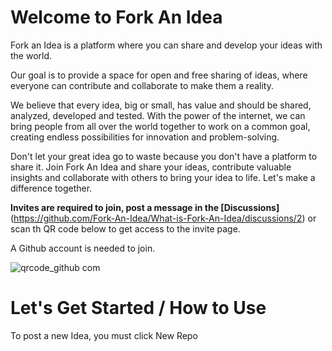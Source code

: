 # Welcome to Fork An Idea

 Fork an Idea is a platform where you can share and develop your ideas with the world. 

Our goal is to provide a space for open and free sharing of ideas, where everyone can contribute and collaborate to make them a reality.


We believe that every idea, big or small, has value and should be shared, analyzed, developed and tested. With the power of the internet, we can bring people from all over the world together to work on a common goal, creating endless possibilities for innovation and problem-solving.

Don't let your great idea go to waste because you don't have a platform to share it. Join Fork An Idea and share your ideas, contribute valuable insights and collaborate with others to bring your idea to life. Let's make a difference together.


**Invites are required to join, post a message in the [Discussions]**(https://github.com/Fork-An-Idea/What-is-Fork-An-Idea/discussions/2) or scan th QR code below to get access to the invite page.

A Github account is needed to join.

![qrcode_github com](https://user-images.githubusercontent.com/52546326/212336111-a3d33340-093f-49e7-80d0-889cda8039a9.png)


# Let's Get Started / How to Use

To post a new Idea, you must click New Repo
